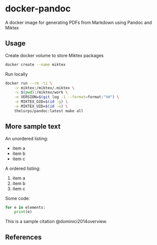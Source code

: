 # docker-pandoc

A docker image for generating PDFs from Markdown using Pandoc and Miktex

## Usage

Create docker volume to store Miktex packages

```bash
docker create --name miktex
```

Run locally

```bash
docker run --rm -ti \
    -v miktex:/miktex/.miktex \
    -v $(pwd):/miktex/work \
    -e VERSION=$(git log -1 --format=format:"%H") \
    -e MIKTEX_GID=$(id -g) \
    -e MIKTEX_UID=$(id -u) \
    thelurps/pandoc:latest make all
```

## More sample text

An unordered listing:

- item a
- item b
- item c

A ordered listing:

1. item a
1. item b
1. item c

Some code:

```python
for e in elements:
    print(e)
```

This is a sample citation @dominici2014overview.

## References
